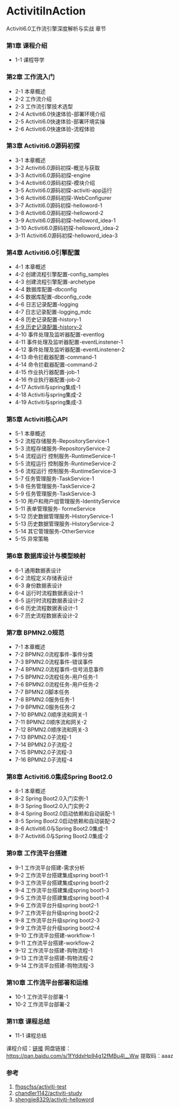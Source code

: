 # ActivitiInAction
Activiti6.0工作流引擎深度解析与实战
章节
### 第1章 课程介绍
- 1-1  课程导学
### 第2章 工作流入门
- 2-1  本章概述
- 2-2  工作流介绍
- 2-3  工作流引擎技术选型
- 2-4  Activiti6.0快速体验-部署环境介绍
- 2-5  Activiti6.0快速体验-部署环境实操
- 2-6  Activiti6.0快速体验-流程体验
### 第3章 Activiti6.0源码初探
- 3-1  本章概述
- 3-2  Activiti6.0源码初探-概览与获取
- 3-3  Activiti6.0源码初探-engine
- 3-4  Activiti6.0源码初探-模块介绍
- 3-5  Activiti6.0源码初探-activiti-app运行
- 3-6  Activiti6.0源码初探-WebConfigurer
- 3-7  Activiti6.0源码初探-helloword-1
- 3-8  Activiti6.0源码初探-helloword-2
- 3-9  Activiti6.0源码初探-helloword_idea-1
- 3-10  Activiti6.0源码初探-helloword_idea-2
- 3-11  Activiti6.0源码初探-helloword_idea-3
### 第4章 Activiti6.0引擎配置
- 4-1  本章概述
- 4-2  创建流程引擎配置-config_samples
- 4-3  创建流程引擎配置-archetype
- 4-4  数据库配置-dbconfig
- 4-5  数据库配置-dbconfig_code
- 4-6  日志记录配置-logging
- 4-7  日志记录配置-logging_mdc
- 4-8  历史记录配置-history-1
- [4-9  历史记录配置-history-2](/Chapter0410)
- 4-10  事件处理及监听器配置-eventlog
- 4-11  事件处理及监听器配置-eventLinstener-1
- 4-12  事件处理及监听器配置-eventLinstener-2
- 4-13  命令拦截器配置-command-1
- 4-14  命令拦截器配置-command-2
- 4-15  作业执行器配置-job-1
- 4-16  作业执行器配置-job-2
- 4-17  Activiti与spring集成-1
- 4-18  Activiti与spring集成-2
- 4-19  Activiti与spring集成-3
### 第5章 Activiti核心API
- 5-1  本章概述
- 5-2  流程存储服务-RepositoryService-1
- 5-3  流程存储服务-RepositoryService-2
- 5-4  流程运行 控制服务-RuntimeService-1
- 5-5  流程运行 控制服务-RuntimeService-2
- 5-6  流程运行 控制服务-RuntimeService-3
- 5-7  任务管理服务-TaskService-1
- 5-8  任务管理服务-TaskService-2
- 5-9  任务管理服务-TaskService-3
- 5-10  用户和用户组管理服务-IdentityService
- 5-11  表单管理服务- formeService
- 5-12  历史数据管理服务-HistoryService-1
- 5-13  历史数据管理服务-HistoryService-2
- 5-14  其它管理服务-OtherService
- 5-15  异常策略
### 第6章 数据库设计与模型映射
- 6-1  通用数据表设计
- 6-2  流程定义存储表设计
- 6-3  身份数据表设计
- 6-4  运行时流程数据表设计-1
- 6-5  运行时流程数据表设计-2
- 6-6  历史流程数据表设计-1
- 6-7  历史流程数据表设计-2
### 第7章 BPMN2.0规范
- 7-1  本章概述
- 7-2  BPMN2.0流程事件-事件分类
- 7-3  BPMN2.0流程事件-错误事件
- 7-4  BPMN2.0流程事件-信号消息事件
- 7-5  BPMN2.0流程任务-用户任务-1
- 7-6  BPMN2.0流程任务-用户任务-2
- 7-7  BPMN2.0脚本任务
- 7-8  BPMN2.0服务任务-1
- 7-9  BPMN2.0服务任务-2
- 7-10  BPMN2.0顺序流和网关-1
- 7-11  BPMN2.0顺序流和网关-2
- 7-12  BPMN2.0顺序流和网关-3
- 7-13  BPMN2.0子流程-1
- 7-14  BPMN2.0子流程-2
- 7-15  BPMN2.0子流程-3
- 7-16  BPMN2.0子流程-4
### 第8章 Activiti6.0集成Spring Boot2.0
- 8-1  本章概述
- 8-2  Spring Boot2.0入门实例-1
- 8-3  Spring Boot2.0入门实例-2
- 8-4  Spring Boot2.0启动依赖和自动装配-1
- 8-5  Spring Boot2.0启动依赖和自动装配-2
- 8-6  Activiti6.0与Spring Boot2.0集成-1
- 8-7  Activiti6.0与Spring Boot2.0集成-2
### 第9章 工作流平台搭建
- 9-1  工作流平台搭建-需求分析
- 9-2   工作流平台搭建集成spring boot1-1
- 9-3   工作流平台搭建集成spring boot1-2
- 9-4   工作流平台搭建集成spring boot1-3
- 9-5   工作流平台搭建集成spring boot1-4
- 9-6  工作流平台升级spring boot2-1
- 9-7  工作流平台升级spring boot2-2
- 9-8  工作流平台升级spring boot2-3
- 9-9  工作流平台升级spring boot2-4
- 9-10  工作流平台搭建-workflow-1
- 9-11  工作流平台搭建-workflow-2
- 9-12  工作流平台搭建-购物流程-1
- 9-13  工作流平台搭建-购物流程-2
- 9-14  工作流平台搭建-购物流程-3
### 第10章 工作流平台部署和运维
- 10-1  工作流平台部署-1
- 10-2  工作流平台部署-2
### 第11章 课程总结
- 11-1  课程总结

课程介绍：[链接](https://blog.csdn.net/weixin_43121468/article/details/82347026)
网盘链接：https://pan.baidu.com/s/1fYddxHp94g12fMBu4I__Ww 提取码：aaaz

### 参考

1. [fhqscfss/activiti-test](https://github.com/fhqscfss/activiti-test)
2. [chandler1142/activiti-study](https://github.com/chandler1142/activiti-study)
3. [shengjie8329/activiti-helloword](https://github.com/shengjie8329/activiti-helloword)
